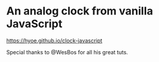 # An analog clock from vanilla JavaScript
<https://hyoe.github.io/clock-javascript>

Special thanks to @WesBos for all his great tuts.
